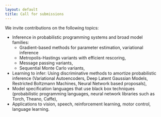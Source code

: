 ```yaml
---
layout: default
title: Call for submissions
---
```


We invite contributions on the following topics: 

* Inference in probabilistic programming systems and broad model families:
  * Gradient-based methods for parameter estimation, variational inference
  * Metropolis-Hastings variants with efficient rescoring,
  * Message passing variants,
  * Sequential Monte Carlo variants,
* Learning to infer: Using discriminative methods to amortize probabilistic inference (Variational Autoencoders, Deep Latent Gaussian Models, Restricted Boltzmann Machines, Neural Network based proposals),
* Model specification languages that use black box techniques (probabilistic programming languages, neural network libraries such as Torch, Theano, Caffe),
* Applications to vision, speech, reinforcement learning, motor control, language learning. 

